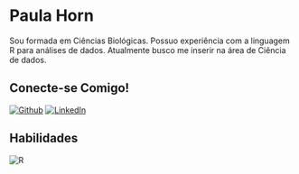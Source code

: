 # Paula Horn

Sou formada em Ciências Biológicas. Possuo experiência com a linguagem R para análises de dados. Atualmente busco me inserir na área de Ciência de dados.

## Conecte-se Comigo!
[![Github](https://img.shields.io/badge/Github-357?style=for-the-badge&logo=Github&logoColor=fffff)](https://www.github.com/paula-horn)
[![LinkedIn](https://img.shields.io/badge/LinkedIn-357?style=for-the-badge&logo=linkedin&logoColor=ffff)](https://www.linkedin.com/in/paula-elisa-horn/)

## Habilidades
![R](https://img.shields.io/badge/R-000?style=for-the-badge&logo=R)